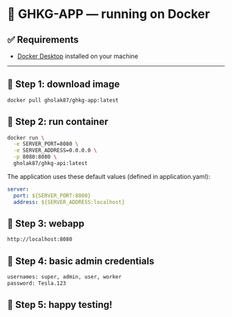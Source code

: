 # 🚗 GHKG-APP — running on Docker

## ✅ Requirements

- [Docker Desktop](https://www.docker.com/products/docker-desktop) installed on your machine

---

## 🐳 Step 1: download image

```bash
docker pull gholak87/ghkg-app:latest
```

## 🐳 Step 2: run container

```bash
docker run \
  -e SERVER_PORT=8080 \
  -e SERVER_ADDRESS=0.0.0.0 \
  -p 8080:8080 \
  gholak87/ghkg-api:latest
```

The application uses these default values (defined in application.yaml):

```yaml
server:
  port: ${SERVER_PORT:8080}
  address: ${SERVER_ADDRESS:localhost}
```

## 🐳 Step 3: webapp

```bash 
http://localhost:8080
```

## 🐳 Step 4: basic admin credentials

```bash
usernames: super, admin, user, worker
password: Tesla.123
```

## 🐳 Step 5: happy testing!